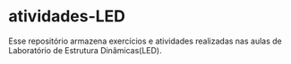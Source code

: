 # atividades-LED
Esse repositório armazena exercícios e atividades realizadas nas aulas de Laboratório de Estrutura Dinâmicas(LED).
